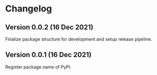 # Changelog

## Version 0.0.2 (16 Dec 2021)

Finalize package structure for development and setup release pipeline.

## Version 0.0.1 (16 Dec 2021)

Register package name of PyPI.
